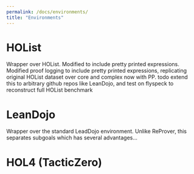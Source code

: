 ```yaml
---
permalink: /docs/environments/
title: "Environments"
---
```



# HOList

Wrapper over HOList. Modified to include pretty printed expressions.
Modified proof logging to include pretty printed expressions, replicating original HOList dataset over core and complex
now with PP.
todo extend this to arbitrary github repos like LeanDojo, and test on flyspeck to reconstruct full HOList benchmark

# LeanDojo

Wrapper over the standard LeadDojo environment.
Unlike ReProver, this separates subgoals which has several advantages...


# HOL4 (TacticZero)